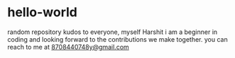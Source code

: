 # hello-world
random repository
kudos to everyone,
myself Harshit
i am a beginner in coding and looking forward to the contributions we make together.
you can reach to me at 8708440748y@gmail.com
